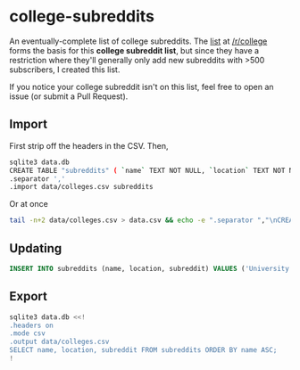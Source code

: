 # college-subreddits
An eventually-complete list of college subreddits. The [list](https://www.reddit.com/r/college/wiki/faq) at [/r/college](https://www.reddit.com/r/college/) forms the basis for this **college subreddit list**, but since they have a restriction where they'll generally only add new subreddits with >500 subscribers, I created this list. 

If you notice your college subreddit isn't on this list, feel free to open an issue (or submit a Pull Request).

## Import
First strip off the headers in the CSV. Then,

```bash
sqlite3 data.db
CREATE TABLE "subreddits" ( `name` TEXT NOT NULL, `location` TEXT NOT NULL, `subreddit` TEXT NOT NULL COLLATE NOCASE )
.separator ','
.import data/colleges.csv subreddits
```

Or at once

```bash
tail -n+2 data/colleges.csv > data.csv && echo -e ".separator ","\nCREATE TABLE subreddits (name TEXT NOT NULL, location TEXT NOT NULL, subreddit TEXT NOT NULL COLLATE NOCASE);\n.import data.csv subreddits" | sqlite3 data.db && rm data.csv
```

## Updating
```sql
INSERT INTO subreddits (name, location, subreddit) VALUES ('University of Waterloo', 'Waterloo, Ontario, Canada', 'uwaterloo');
```

## Export

```bash
sqlite3 data.db <<!
.headers on
.mode csv
.output data/colleges.csv
SELECT name, location, subreddit FROM subreddits ORDER BY name ASC;
!
```
